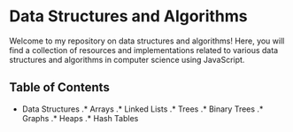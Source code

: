 # Data Structures and Algorithms

Welcome to my repository on data structures and algorithms! Here, you will find a collection of resources and implementations related to various data structures and algorithms in computer science using JavaScript.

## Table of Contents
* Data Structures
.* Arrays
.* Linked Lists
.* Trees
.* Binary Trees
.* Graphs
.* Heaps
.* Hash Tables

